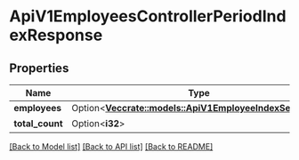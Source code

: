 # ApiV1EmployeesControllerPeriodIndexResponse

## Properties

Name | Type | Description | Notes
------------ | ------------- | ------------- | -------------
**employees** | Option<[**Vec<crate::models::ApiV1EmployeeIndexSerializer>**](ApiV1EmployeeIndexSerializer.md)> |  | [optional]
**total_count** | Option<**i32**> | 合計件数 | [optional]

[[Back to Model list]](../README.md#documentation-for-models) [[Back to API list]](../README.md#documentation-for-api-endpoints) [[Back to README]](../README.md)


